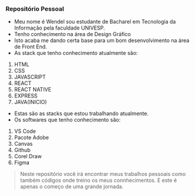 ### Repositório Pessoal ###

- Meu nome é Wendel sou estudante de Bacharel em Tecnologia da Informação pela faculdade UNIVESP. 
- Tenho conhecimento na área de Design Gráfico
- Isto acaba me dando certa base para um bom desenvolvimento na área de Front End.
- As stack que tenho conhecimento atualmente são:

1. HTML
2. CSS
3. JAVASCRIPT
4. REACT
5. REACT NATIVE
6. EXPRESS
7. JAVA(INICIO)

- Estas são as stacks que estou trabalhando atualmente.
- Os softwares que tenho conhecimento são:

1. VS Code
2. Pacote Adobe
3. Canvas
6. Github
7. Corel Draw
8. Figma


>Neste repositório você irá encontrar meus trabalhos pessoais como também códigos onde treino os meus connhecimentos. E este é apenas o começo de uma grande jornada. 
